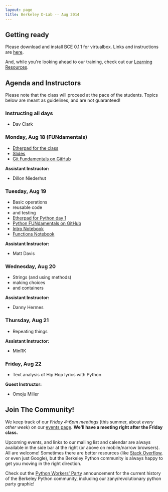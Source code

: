 ```yaml
---
layout: page
title: Berkeley D-Lab -- Aug 2014
---
```

## Getting ready

Please download and install BCE 0.1.1 for virtualbox. Links and instructions are
[here](http://collaboratool.berkeley.edu/using-virtualbox.html).

And, while you're looking ahead to our training, check out our [Learning
Resources](learning_resources.html).

## Agenda and Instructors

Please note that the class will proceed at the pace of the students. Topics
below are meant as guidelines, and are not guaranteed!

### Instructing all days

 - Dav Clark

### Monday, Aug 18 (FUNdamentals)

 - [Etherpad for the class](https://etherpad.mozilla.org/dlab-pro-fun-08-2014)
 - [Slides](https://docs.google.com/presentation/d/1RwrP4171VsgA-cj4p9h5bfOgZ4xWzH4Op_RlXqBgIss/edit?usp=sharing)
 - [Git Fundamentals on GitHub](https://github.com/dlab-berkeley/git-fundamentals)

**Assistant Instructor:**

 - Dillon Niederhut

### Tuesday, Aug 19

 - Basic operations
 - reusable code
 - and testing
 - [Etherpad for Python day 1](https://etherpad.mozilla.org/dlab-py-fun-day1-08-2014)
 - [Python FUNdamentals on GitHub](https://github.com/dlab-berkeley/python-fundamentals)
 - [Intro Notebook](https://github.com/dlab-berkeley/python-fundamentals/blob/master/cheat-sheets/01-Intro.ipynb)
 - [Functions Notebook](https://github.com/dlab-berkeley/python-fundamentals/blob/master/cheat-sheets/02-Functions%20and%20Using%20Modules.ipynb)

**Assistant Instructor:**

 - Matt Davis

### Wednesday, Aug 20

 - Strings (and using methods)
 - making choices
 - and containers

**Assistant Instructor:**

 - Danny Hermes

### Thursday, Aug 21

 - Repeating things

**Assistant Instructor:**

 - MinRK

### Friday, Aug 22

 - Text analysis of Hip Hop lyrics with Python

**Guest Instructor:**

 - Omoju Miller

## Join The Community!

We keep track of our *Friday 4-6pm meetings* (this summer, about *every other
week*) on our [events page](/events). **We'll have a meeting right after the
Friday class.**

Upcoming events, and links to our mailing list and calendar are always available
in the side bar at the right (or above on mobile/narrow browsers). All are
welcome! Sometimes there are better resources (like [Stack
Overflow](http://stackoverflow.com), or even just Google), but the Berkeley
Python community is always happy to get you moving in the right direction.

Check out the [Python Workers'
Party](events/2014/01/24/python-workers-party-rally.html) announcement for the
current history of the Berkeley Python community, including our
zany/revolutionary python party graphic!
